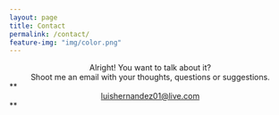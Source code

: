 ```yaml
---
layout: page
title: Contact
permalink: /contact/
feature-img: "img/color.png"
---
```


<center>Alright! You want to talk about it? </center>
<center>Shoot me an email with your thoughts, questions or suggestions.</center>
**<center><a href="mailto:luishernandez01@live.com">luishernandez01@live.com</a></center>**

<!-- Or send me a message using the form below:<br>
<form action="https://getsimpleform.com/messages?form_api_token=52d2f33c4f3262e6747cf76d68ba3496" method="post"> -->
  <!-- the redirect_to is optional, the form will redirect to the referrer on submission -->
  <!-- <input type='hidden' name='redirect_to' value='https://luischernandez.github.io/thank-you' />
  <input type='text' name='name' placeholder='Your Full Name' />
  <input type='email' name='email' placeholder='Your E-mail Address' />
  <textarea name='message' placeholder='Write your message ...'></textarea>
  <input type='submit' value='Send Message' />
</form> -->
